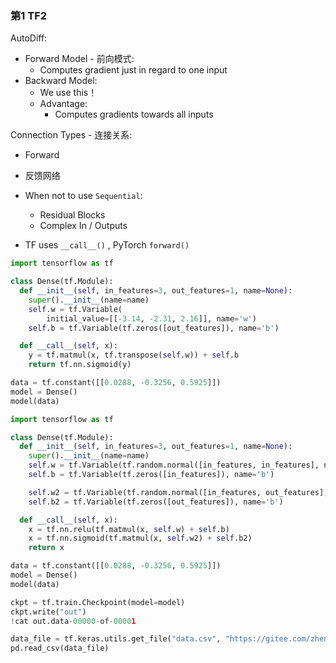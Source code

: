 ### 第1 TF2


AutoDiff:
- Forward Model - 前向模式: 
  - Computes gradient just in regard to one input
- Backward Model:
  - We use this！
  - Advantage:
    - Computes gradients towards all inputs


Connection Types - 连接关系:
- Forward
- 反馈网络


- When not to use `Sequential`:
  - Residual Blocks
  - Complex In / Outputs


- TF uses `__call__()` , PyTorch `forward()`


```python
import tensorflow as tf

class Dense(tf.Module):
  def __init__(self, in_features=3, out_features=1, name=None):
    super().__init__(name=name)
    self.w = tf.Variable(
        initial_value=[[-3.14, -2.31, 2.16]], name='w')
    self.b = tf.Variable(tf.zeros([out_features]), name='b')

  def __call__(self, x):
    y = tf.matmul(x, tf.transpose(self.w)) + self.b
    return tf.nn.sigmoid(y)

data = tf.constant([[0.0288, -0.3256, 0.5925]])
model = Dense()
model(data)
```


```python
import tensorflow as tf

class Dense(tf.Module):
  def __init__(self, in_features=3, out_features=1, name=None):
    super().__init__(name=name)
    self.w = tf.Variable(tf.random.normal([in_features, in_features], name='w'))
    self.b = tf.Variable(tf.zeros([in_features]), name='b')

    self.w2 = tf.Variable(tf.random.normal([in_features, out_features], name='w'))
    self.b2 = tf.Variable(tf.zeros([out_features]), name='b')

  def __call__(self, x):
    x = tf.nn.relu(tf.matmul(x, self.w) + self.b)
    x = tf.nn.sigmoid(tf.matmul(x, self.w2) + self.b2)
    return x

data = tf.constant([[0.0288, -0.3256, 0.5925]])
model = Dense()
model(data)
```

```python
ckpt = tf.train.Checkpoint(model=model)
ckpt.write("out")
!cat out.data-00000-of-00001
```

```python
data_file = tf.keras.utils.get_file("data.csv", "https://gitee.com/zhenchen3419/BDMI-2021A/raw/master/Computing/logistic_regression/data.csv")
pd.read_csv(data_file)
```